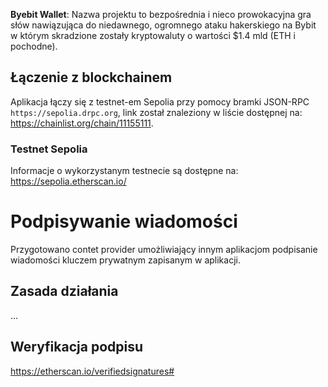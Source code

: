 **Byebit Wallet**: Nazwa projektu to bezpośrednia i nieco prowokacyjna gra słów nawiązująca do 
niedawnego, ogromnego ataku hakerskiego na Bybit w którym skradzione zostały kryptowaluty o 
wartości $1.4 mld (ETH i pochodne).


## Łączenie z blockchainem
Aplikacja łączy się z testnet-em Sepolia przy pomocy bramki JSON-RPC `https://sepolia.drpc.org`, 
link został znaleziony w liście dostępnej na: https://chainlist.org/chain/11155111.

### Testnet Sepolia
Informacje o wykorzystanym testnecie są dostępne na: https://sepolia.etherscan.io/


# Podpisywanie wiadomości

Przygotowano contet provider umożliwiający innym aplikacjom podpisanie wiadomości kluczem prywatnym zapisanym w aplikacji.

## Zasada działania

...

## Weryfikacja podpisu

https://etherscan.io/verifiedsignatures#